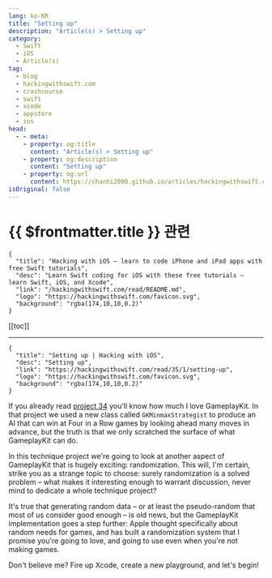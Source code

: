 ```yaml
---
lang: ko-KR
title: "Setting up"
description: "Article(s) > Setting up"
category:
  - Swift
  - iOS
  - Article(s)
tag: 
  - blog
  - hackingwithswift.com
  - crashcourse
  - swift
  - xcode
  - appstore
  - ios  
head:
  - - meta:
    - property: og:title
      content: "Article(s) > Setting up"
    - property: og:description
      content: "Setting up"
    - property: og:url
      content: https://chanhi2000.github.io/articles/hackingwithswift.com/read/35/01-setting-up.html
isOriginal: false
---
```


# {{ $frontmatter.title }} 관련

```component VPCard
{
  "title": "Hacking with iOS – learn to code iPhone and iPad apps with free Swift tutorials",
  "desc": "Learn Swift coding for iOS with these free tutorials – learn Swift, iOS, and Xcode",
  "link": "/hackingwithswift.com/read/README.md",
  "logo": "https://hackingwithswift.com/favicon.svg",
  "background": "rgba(174,10,10,0.2)"
}
```

[[toc]]

---

```component VPCard
{
  "title": "Setting up | Hacking with iOS",
  "desc": "Setting up",
  "link": "https://hackingwithswift.com/read/35/1/setting-up",
  "logo": "https://hackingwithswift.com/favicon.svg",
  "background": "rgba(174,10,10,0.2)"
}
```

If you already read [project 34](/hackingwithswift.com/read/34/overview.md) you'll know how much I love GameplayKit. In that project we used a new class called `GKMinmaxStrategist` to produce an AI that can win at Four in a Row games by looking ahead many moves in advance, but the truth is that we only scratched the surface of what GameplayKit can do.

In this technique project we're going to look at another aspect of GameplayKit that is hugely exciting: randomization. This will, I'm certain, strike you as a strange topic to choose: surely randomization is a solved problem – what makes it interesting enough to warrant discussion, never mind to dedicate a whole technique project?

It's true that generating random data – or at least the pseudo-random that most of us consider good enough – is old news, but the GameplayKit implementation goes a step further: Apple thought specifically about random needs for games, and has built a randomization system that I promise you're going to love, and going to use even when you're not making games.

Don't believe me? Fire up Xcode, create a new playground, and let's begin!


